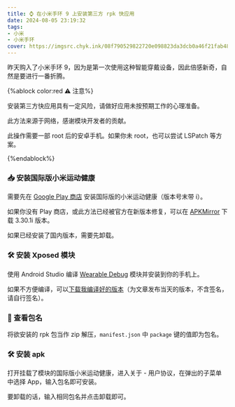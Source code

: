 ```yaml
---
title: ⌚ 在小米手环 9 上安装第三方 rpk 快应用
date: 2024-08-05 23:19:32
tags:
- 小米
- 小米手环
cover: https://imgsrc.chyk.ink/08f790529822720e098823da3dcb0a46f21fab48.webp
---
```


昨天购入了小米手环 9，因为是第一次使用这种智能穿戴设备，因此倍感新奇，自然是要进行一番折腾。

<!--more-->

{%ablock color:red ⚠️ 注意%}

安装第三方快应用具有一定风险，请做好应用未按预期工作的心理准备。

此方法来源于网络，感谢模块开发者的贡献。

此操作需要一部 root 后的安卓手机。如果你未 root，也可以尝试 LSPatch 等方案。

{%endablock%}

### 📥 安装国际版小米运动健康

需要先在 [Google Play 商店](https://play.google.com/store/apps/details?id=com.xiaomi.wearable) 安装国际版的小米运动健康（版本号末带 i）。

如果你没有 Play 商店，或此方法已经被官方在新版本修复，可以在 [APKMirror](https://www.apkmirror.com/apk/xiaomi-inc/mi-health/mi-health-3-30-1-release/) 下载 3.30.1i 版本。

如果已经安装了国内版本，需要先卸载。

### 🛠️ 安装 Xposed 模块

使用 Android Studio 编译 [Wearable Debug](https://github.com/A5245/Wearable-Debug) 模块并安装到你的手机上。

如果不方便编译，可以[下载我编译好的版本](https://file.chyk.ink/%E5%AE%89%E5%8D%93%E8%BD%AF%E4%BB%B6/Wearable%20Debug.apk)（为文章发布当天的版本，不含签名，请自行签名）。

### 👀 查看包名

将欲安装的 rpk 包当作 zip 解压，`manifest.json` 中 `package` 键的值即为包名。

### 🛠️ 安装 apk

打开挂载了模块的国际版小米运动健康，进入关于 - 用户协议，在弹出的子菜单中选择 App，输入包名即可安装。

要卸载的话，输入相同包名并点击卸载即可。
